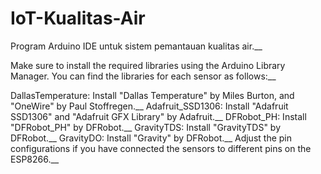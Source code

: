 # IoT-Kualitas-Air
Program Arduino IDE untuk sistem pemantauan kualitas air.__

Make sure to install the required libraries using the Arduino Library Manager. You can find the libraries for each sensor as follows:__

DallasTemperature: Install "Dallas Temperature" by Miles Burton, and "OneWire" by Paul Stoffregen.__
Adafruit_SSD1306: Install "Adafruit SSD1306" and "Adafruit GFX Library" by Adafruit.__
DFRobot_PH: Install "DFRobot_PH" by DFRobot.__
GravityTDS: Install "GravityTDS" by DFRobot.__
GravityDO: Install "Gravity" by DFRobot.__
Adjust the pin configurations if you have connected the sensors to different pins on the ESP8266.__
